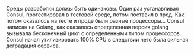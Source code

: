 Среды разработки должы быть одинаковы.
Один раз устанавливал Consul, протестировал в тестовой среде, потом поставил в прод. Как потом оказалось на тесте и проде были разные процессоры... Consul написан на Golang, как оказалось определенная версия golang вызывала бесконечный цикл с определенными типом процессоров. Consul начал утилизировать 100% CPU в следствии чего была сильная деградация сервиса.
